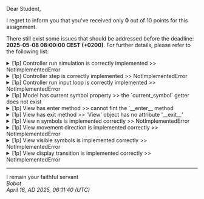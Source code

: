 Dear Student,

I regret to inform you that you've received only **0** out of 10 points for this assignment.

There still exist some issues that should be addressed before the deadline: **2025-05-08 08:00:00 CEST (+0200)**. For further details, please refer to the following list:

<details><summary>[1p] Controller run simulation is correctly implemented &gt;&gt; NotImplementedError</summary></details>
<details><summary>[1p] Controller step is correctly implemented &gt;&gt; NotImplementedError</summary></details>
<details><summary>[1p] Controller run input loop is correctly implemented &gt;&gt; NotImplementedError</summary></details>
<details><summary>[1p] Model has current symbol property &gt;&gt; the `current_symbol` getter does not exist</summary></details>
<details><summary>[1p] View has enter method &gt;&gt; cannot fint the `__enter__ method</summary></details>
<details><summary>[1p] View has exit method &gt;&gt; &#x27;View&#x27; object has no attribute &#x27;__exit__&#x27;</summary></details>
<details><summary>[1p] View n symbols is implemented correctly &gt;&gt; NotImplementedError</summary></details>
<details><summary>[1p] View movement direction is implemented correctly &gt;&gt; NotImplementedError</summary></details>
<details><summary>[1p] View visible symbols is implemented correctly &gt;&gt; NotImplementedError</summary></details>
<details><summary>[1p] View display transition is implemented correctly &gt;&gt; NotImplementedError</summary></details>

-----------
I remain your faithful servant\
_Bobot_\
_April 16, AD 2025, 06:11:40 (UTC)_